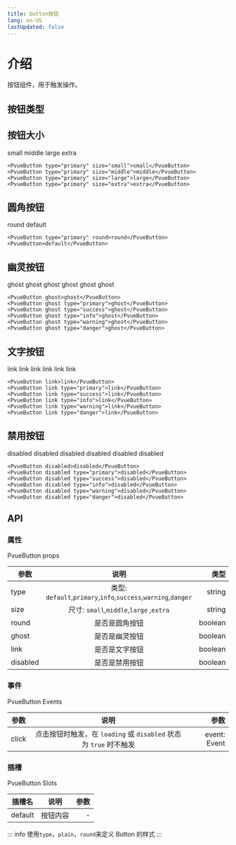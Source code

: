 ```yaml
---
title: button按钮
lang: en-US
lastUpdated: false
---
```


# 介绍

按钮组件，用于触发操作。

<script setup>
  const handleClick = ()=> console.log(12)
</script>

## 按钮类型

<preview path="../demos/button/button-type.vue" title="按钮类型" description="定义了按钮的颜色"></preview>

## 按钮大小

<div class="children-space10">
  <PvueButton type="primary" size="small">small</PvueButton>
  <PvueButton type="primary" size="middle">middle</PvueButton>
  <PvueButton type="primary" size="large">large</PvueButton>
  <PvueButton type="primary" size="extra">extra</PvueButton>
</div>

```vue
<PvueButton type="primary" size="small">small</PvueButton>
<PvueButton type="primary" size="middle">middle</PvueButton>
<PvueButton type="primary" size="large">large</PvueButton>
<PvueButton type="primary" size="extra">extra</PvueButton>
```

## 圆角按钮

<div class="children-space10">
  <PvueButton type="primary" round>round</PvueButton>
  <PvueButton>default</PvueButton>
</div>

```vue
<PvueButton type="primary" round>round</PvueButton>
<PvueButton>default</PvueButton>
```

## 幽灵按钮

<div class="children-space10">
  <PvueButton ghost>ghost</PvueButton>
  <PvueButton ghost type="primary">ghost</PvueButton>
  <PvueButton ghost type="success">ghost</PvueButton>
  <PvueButton ghost type="info">ghost</PvueButton>
  <PvueButton ghost type="warning">ghost</PvueButton>
  <PvueButton ghost type="danger">ghost</PvueButton>
</div>

```vue
<PvueButton ghost>ghost</PvueButton>
<PvueButton ghost type="primary">ghost</PvueButton>
<PvueButton ghost type="success">ghost</PvueButton>
<PvueButton ghost type="info">ghost</PvueButton>
<PvueButton ghost type="warning">ghost</PvueButton>
<PvueButton ghost type="danger">ghost</PvueButton>
```

## 文字按钮

<div class="children-space10">
  <PvueButton link>link</PvueButton>
  <PvueButton link type="primary">link</PvueButton>
  <PvueButton link type="success">link</PvueButton>
  <PvueButton link type="info">link</PvueButton>
  <PvueButton link type="warning">link</PvueButton>
  <PvueButton link type="danger">link</PvueButton>
</div>

```vue
<PvueButton link>link</PvueButton>
<PvueButton link type="primary">link</PvueButton>
<PvueButton link type="success">link</PvueButton>
<PvueButton link type="info">link</PvueButton>
<PvueButton link type="warning">link</PvueButton>
<PvueButton link type="danger">link</PvueButton>
```

## 禁用按钮

<div class="children-space10">
  <PvueButton disabled>disabled</PvueButton>
  <PvueButton disabled type="primary">disabled</PvueButton>
  <PvueButton disabled type="success">disabled</PvueButton>
  <PvueButton disabled type="info">disabled</PvueButton>
  <PvueButton disabled type="warning">disabled</PvueButton>
  <PvueButton disabled type="danger">disabled</PvueButton>
</div>

```vue
<PvueButton disabled>disabled</PvueButton>
<PvueButton disabled type="primary">disabled</PvueButton>
<PvueButton disabled type="success">disabled</PvueButton>
<PvueButton disabled type="info">disabled</PvueButton>
<PvueButton disabled type="warning">disabled</PvueButton>
<PvueButton disabled type="danger">disabled</PvueButton>
```

## API

### 属性

PvueButton props

| 参数     |                             说明                              |    类型 |  默认值 |
| -------- | :-----------------------------------------------------------: | ------: | ------: |
| type     | 类型: `default`,`primary`,`info`,`success`,`warning`,`danger` |  string | default |
| size     |            尺寸: `small`,`middle`,`large` ,`extra`            |  string |  middle |
| round    |                        是否是圆角按钮                         | boolean |   false |
| ghost    |                        是否是幽灵按钮                         | boolean |   false |
| link     |                        是否是文字按钮                         | boolean |   false |
| disabled |                        是否是禁用按钮                         | boolean |   false |

### 事件

PvueButton Events

| 参数  |                               说明                                |         参数 |
| ----- | :---------------------------------------------------------------: | -----------: |
| click | 点击按钮时触发，在 `loading` 或 `disabled` 状态为 `true` 时不触发 | event: Event |

### 插槽

PvueButton Slots

| 插槽名  |   说明   | 参数 |
| ------- | :------: | ---: |
| default | 按钮内容 |    - |

::: info
使用`type`，`plain`，`round`来定义 Button 的样式
:::
